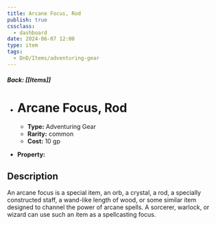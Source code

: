 ```yaml
---
title: Arcane Focus, Rod
publish: true
cssclass:
  - dashboard
date: 2024-06-07 12:00
type: item
tags:
  - DnD/Items/adventuring-gear
---
```


##### Back: [[Items]]

- # Arcane Focus, Rod

    - **Type:** Adventuring Gear
    - **Rarity:** common
    - **Cost:** 10 gp
- **Property:** 



## Description 

An arcane focus is a special item, an orb, a crystal, a rod, a specially constructed staff, a wand-like length of wood, or some similar item designed to channel the power of arcane spells. A sorcerer, warlock, or wizard can use such an item as a spellcasting focus. 

